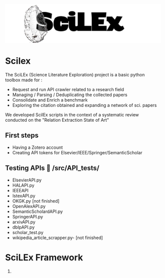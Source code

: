 ![Scilex](img/projectLogoScilex.png)
# Scilex

The SciLEx (Science Literature Exploration) project is a basic python toolbox made for :
* Request and run API crawler related to a research field
* Managing / Parsing / Deduplicating the collected papers
* Consolidate and Enrich a benchmark  
* Exploring the citation  obtained and expanding a network of sci. papers

We developed ScilEx scripts in the context of a systematic review conducted on the "Relation Extraction State of Art"

## First steps
* Having a Zotero account
* Creating API tokens for Elsevier/IEEE/Springer/SemanticScholar

## Testing APIs :file_folder: /src/API_tests/ 

* ElsevierAPI.py
* HALAPI.py
* IEEEAPI
* IstexAPI.py
* OKGK.py [not finished]
* OpenAlexAPI.py
* SemanticScholardAPI.py
* SpringerAPI.py
* arxivAPI.py
* dblpAPI.py
* scholar_test.py
* wikipedia_article_scrapper.py- [not finished]

# SciLEx Framework

1. 

